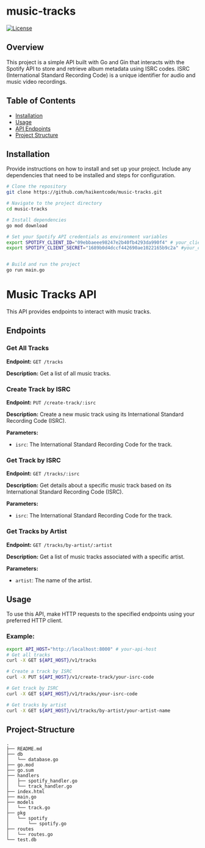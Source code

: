 # music-tracks

[![License](https://img.shields.io/badge/License-MIT-blue.svg)](LICENSE)

## Overview

This project is a simple API built with Go and Gin that interacts with the Spotify API to store and retrieve album metadata using ISRC codes. ISRC (International Standard Recording Code) is a unique identifier for audio and music video recordings.

## Table of Contents

- [Installation](#installation)
- [Usage](#usage)
- [API Endpoints](#music-tracks-api)
- [Project Structure](#project-structure)

## Installation

Provide instructions on how to install and set up your project. Include any dependencies that need to be installed and steps for configuration.

```bash
# Clone the repository
git clone https://github.com/haikentcode/music-tracks.git

# Navigate to the project directory
cd music-tracks

# Install dependencies
go mod download

# Set your Spotify API credentials as environment variables
export SPOTIFY_CLIENT_ID="09ebbaeee98247e2b40fb4293da990f4" # your_client_id
export SPOTIFY_CLIENT_SECRET="1689b0d4dccf442690ae1022165b9c2a" #your_client_secret


# Build and run the project
go run main.go

```

# Music Tracks API

This API provides endpoints to interact with music tracks.

## Endpoints

### Get All Tracks

**Endpoint:** `GET /tracks`

**Description:**
Get a list of all music tracks.

### Create Track by ISRC

**Endpoint:** `PUT /create-track/:isrc`

**Description:**
Create a new music track using its International Standard Recording Code (ISRC).

**Parameters:**

- `isrc`: The International Standard Recording Code for the track.

### Get Track by ISRC

**Endpoint:** `GET /tracks/:isrc`

**Description:**
Get details about a specific music track based on its International Standard Recording Code (ISRC).

**Parameters:**

- `isrc`: The International Standard Recording Code for the track.

### Get Tracks by Artist

**Endpoint:** `GET /tracks/by-artist/:artist`

**Description:**
Get a list of music tracks associated with a specific artist.

**Parameters:**

- `artist`: The name of the artist.

## Usage

To use this API, make HTTP requests to the specified endpoints using your preferred HTTP client.

### Example:

```bash
export API_HOST="http://localhost:8000" # your-api-host
# Get all tracks
curl -X GET ${API_HOST}/v1/tracks

# Create a track by ISRC
curl -X PUT ${API_HOST}/v1/create-track/your-isrc-code

# Get track by ISRC
curl -X GET ${API_HOST}/v1/tracks/your-isrc-code

# Get tracks by artist
curl -X GET ${API_HOST}/v1/tracks/by-artist/your-artist-name
```

## Project-Structure

```
.
├── README.md
├── db
│   └── database.go
├── go.mod
├── go.sum
├── handlers
│   ├── spotify_handler.go
│   └── track_handler.go
├── index.html
├── main.go
├── models
│   └── track.go
├── pkg
│   └── spotify
│       └── spotify.go
├── routes
│   └── routes.go
└── test.db
```
